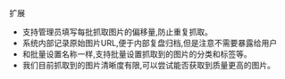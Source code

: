 扩展
- 支持管理员填写每批抓取图片的偏移量,防止重复抓取。
- 系统内部记录原始图片URL,便于内部复盘归档,但是注意不需要暴露给用户
- 和批量设置名称一样,支持批量设置抓取到的图片的分类和标签等。 
- 我们目前抓取到的图片清晰度有限,可以尝试能否获取到质量更高的图片。